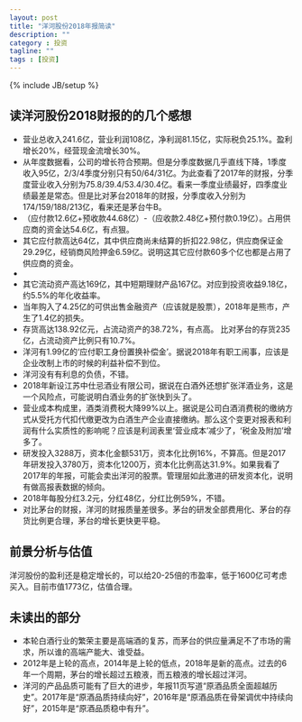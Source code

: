 ```yaml
---
layout: post
title: "洋河股份2018年报简读"
description: ""
category : 投资
tagline: ""
tags : [投资]
---
```

{% include JB/setup %}


## 读洋河股份2018财报的的几个感想

* 营业总收入241.6亿，营业利润108亿，净利润81.15亿，实际税负25.1%。盈利增长20%，经营现金流增长30%。
* 从年度数据看，公司的增长符合预期。但是分季度数据几乎直线下降，1季度收入95亿，2/3/4季度分别只有50/64/31亿。为此查看了2017年的财报，分季度营业收入分别为75.8/39.4/53.4/30.4亿。看来一季度业绩最好，四季度业绩最差是常态。但是比对茅台2018年的财报，分季度收入分别为174/159/188/213亿，看来还是茅台牛B。
* （应付款12.6亿+预收款44.68亿）-（应收款2.48亿+预付款0.19亿）。占用供应商的资金达54.6亿，有点狠。
* 其它应付款高达64亿，其中供应商尚未结算的折扣22.98亿，供应商保证金29.29亿，经销商风险押金6.59亿。说明这其它应付款60多个亿也都是占用了供应商的资金。
* 
* 其它流动资产高达169亿，其中短期理财产品167亿。对应到投资收益9.18亿，约5.5%的年化收益率。
* 当年购入了4.25亿的可供出售金融资产（应该就是股票），2018年是熊市，产生了1.4亿的损失。
* 存货高达138.92亿元，占流动资产的38.72%，有点高。 比对茅台的存货235亿，占流动资产比例只有10.7%。
* 洋河有1.99亿的‘应付职工身份置换补偿金’。据说2018年有职工闹事，应该是企业改制上市的时候的利益补偿不到位。
* 洋河没有有利息的负债，不错。
* 2018年新设江苏中仕忌酒业有限公司，据说在白酒外还想扩张洋酒业务，这是一个风险点，可能说明白酒业务的扩张快到头了。
* 营业成本构成里，酒类消费税大降99%以上。据说是公司白酒消费税的缴纳方式从受托方代扣代缴更改为白酒生产企业直接缴纳。那么这个变更对报表和利润有什么实质性的影响呢？应该是利润表里‘营业成本’减少了，‘税金及附加’增多了。
* 研发投入3288万，资本化金额531万，资本化比例16%，不算高。但是2017年研发投入3780万，资本化1200万，资本化比例高达31.9%。如果我看了2017年的年报，可能会卖出洋河的股票。管理层如此激进的研发资本化，说明有做高报表数据的倾向。
* 2018年每股分红3.2元，分红48亿，分红比例59%，不错。
* 对比茅台的财报，洋河的财报质量差很多。茅台的研发全部费用化、茅台的存货比例更合理，茅台的增长更快更平稳。



## 前景分析与估值

洋河股份的盈利还是稳定增长的，可以给20-25倍的市盈率，低于1600亿可考虑买入。目前市值1773亿，估值合理。

## 未读出的部分

* 本轮白酒行业的繁荣主要是高端酒的复苏，而茅台的供应量满足不了市场的需求，所以谁的高端产能大、谁受益。
* 2012年是上轮的高点，2014年是上轮的低点，2018年是新的高点。过去的6年一个周期，茅台的增长超过五粮液，而五粮液的增长超过洋河。
* 洋河的产品品质可能有了巨大的进步，年报11页写道“原酒品质全面超越历史”。2017年是“原酒品质持续向好”，2016年是“原酒品质在骨架调优中持续向好”，2015年是“原酒品质稳中有升”。

